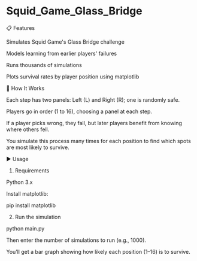 # Squid_Game_Glass_Bridge
📋 Features

Simulates Squid Game's Glass Bridge challenge

Models learning from earlier players' failures

Runs thousands of simulations

Plots survival rates by player position using matplotlib

🧠 How It Works

Each step has two panels: Left (L) and Right (R); one is randomly safe.

Players go in order (1 to 16), choosing a panel at each step.

If a player picks wrong, they fall, but later players benefit from knowing where others fell.

You simulate this process many times for each position to find which spots are most likely to survive.

▶️ Usage

1. Requirements

Python 3.x

Install matplotlib:

pip install matplotlib

2. Run the simulation

python main.py

Then enter the number of simulations to run (e.g., 1000).

You’ll get a bar graph showing how likely each position (1–16) is to survive.
